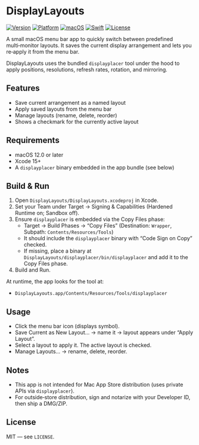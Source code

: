 # DisplayLayouts

[![Version](https://img.shields.io/badge/version-1.0-blue.svg)](#)
[![Platform](https://img.shields.io/badge/platform-macOS-000000.svg?logo=apple&logoColor=white)](#)
[![macOS](https://img.shields.io/badge/macos-12%2B-blue.svg)](#)
[![Swift](https://img.shields.io/badge/Swift-5-orange.svg?logo=swift)](#)
[![License](https://img.shields.io/badge/license-MIT-green.svg)](LICENSE)

A small macOS menu bar app to quickly switch between predefined multi‑monitor layouts. It saves the current display arrangement and lets you re‑apply it from the menu bar.

DisplayLayouts uses the bundled `displayplacer` tool under the hood to apply positions, resolutions, refresh rates, rotation, and mirroring.

## Features
- Save current arrangement as a named layout
- Apply saved layouts from the menu bar
- Manage layouts (rename, delete, reorder)
- Shows a checkmark for the currently active layout

## Requirements
- macOS 12.0 or later
- Xcode 15+
- A `displayplacer` binary embedded in the app bundle (see below)

## Build & Run
1. Open `DisplayLayouts/DisplayLayouts.xcodeproj` in Xcode.
2. Set your Team under Target → Signing & Capabilities (Hardened Runtime on; Sandbox off).
3. Ensure `displayplacer` is embedded via the Copy Files phase:
   - Target → Build Phases → “Copy Files” (Destination: `Wrapper`, Subpath: `Contents/Resources/Tools`)
   - It should include the `displayplacer` binary with “Code Sign on Copy” checked.
   - If missing, place a binary at `DisplayLayouts/displayplacer/bin/displayplacer` and add it to the Copy Files phase.
4. Build and Run.

At runtime, the app looks for the tool at:
- `DisplayLayouts.app/Contents/Resources/Tools/displayplacer`

## Usage
- Click the menu bar icon (displays symbol).
- Save Current as New Layout… → name it → layout appears under “Apply Layout”.
- Select a layout to apply it. The active layout is checked.
- Manage Layouts… → rename, delete, reorder.

## Notes
- This app is not intended for Mac App Store distribution (uses private APIs via `displayplacer`).
- For outside‑store distribution, sign and notarize with your Developer ID, then ship a DMG/ZIP.

## License
MIT — see `LICENSE`.
